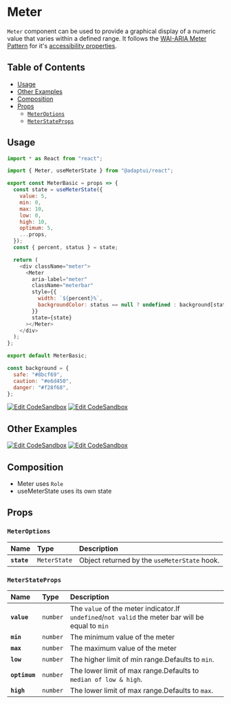 # Meter

`Meter` component can be used to provide a graphical display of a numeric value
that varies within a defined range. It follows the
[WAI-ARIA Meter Pattern](https://www.w3.org/WAI/ARIA/apg/patterns/meter/) for
it's
[accessibility properties](https://www.w3.org/WAI/ARIA/apg/patterns/meter/#:~:text=Not%20applicable.-,WAI%2DARIA%20Roles%2C%20States%2C%20and%20Properties,-The%20element%20serving).

## Table of Contents

- [Usage](#usage)
- [Other Examples](#other-examples)
- [Composition](#composition)
- [Props](#props)
  - [`MeterOptions`](#meteroptions)
  - [`MeterStateProps`](#meterstateprops)

## Usage

```js
import * as React from "react";

import { Meter, useMeterState } from "@adaptui/react";

export const MeterBasic = props => {
  const state = useMeterState({
    value: 5,
    min: 0,
    max: 10,
    low: 0,
    high: 10,
    optimum: 5,
    ...props,
  });
  const { percent, status } = state;

  return (
    <div className="meter">
      <Meter
        aria-label="meter"
        className="meterbar"
        style={{
          width: `${percent}%`,
          backgroundColor: status == null ? undefined : background[status],
        }}
        state={state}
      ></Meter>
    </div>
  );
};

export default MeterBasic;

const background = {
  safe: "#8bcf69",
  caution: "#e6d450",
  danger: "#f28f68",
};
```

[![Edit CodeSandbox](https://img.shields.io/badge/Meter%20Basic-Open%20On%20CodeSandbox-%230971f1?style=for-the-badge&logo=codesandbox&labelColor=151515)](https://codesandbox.io/s/n0z0kd)
[![Edit CodeSandbox](https://img.shields.io/badge/Meter%20Basic%20TS-Open%20On%20CodeSandbox-%230971f1?style=for-the-badge&logo=codesandbox&labelColor=151515)](https://codesandbox.io/s/jbrrqr)

## Other Examples

[![Edit CodeSandbox](https://img.shields.io/badge/Meter%20Styled-Open%20On%20CodeSandbox-%230971f1?style=for-the-badge&logo=codesandbox&labelColor=151515)](https://codesandbox.io/s/3f8u73)
[![Edit CodeSandbox](https://img.shields.io/badge/Meter%20Styled%20TS-Open%20On%20CodeSandbox-%230971f1?style=for-the-badge&logo=codesandbox&labelColor=151515)](https://codesandbox.io/s/wlrige)

## Composition

- Meter uses `Role`
- useMeterState uses its own state

## Props

### `MeterOptions`

| Name        | Type                    | Description                                  |
| :---------- | :---------------------- | :------------------------------------------- |
| **`state`** | <code>MeterState</code> | Object returned by the `useMeterState` hook. |

### `MeterStateProps`

| Name          | Type                | Description                                                                                        |
| :------------ | :------------------ | :------------------------------------------------------------------------------------------------- |
| **`value`**   | <code>number</code> | The `value` of the meter indicator.If `undefined`/`not valid` the meter bar will be equal to `min` |
| **`min`**     | <code>number</code> | The minimum value of the meter                                                                     |
| **`max`**     | <code>number</code> | The maximum value of the meter                                                                     |
| **`low`**     | <code>number</code> | The higher limit of min range.Defaults to `min`.                                                   |
| **`optimum`** | <code>number</code> | The lower limit of max range.Defaults to `median of low & high`.                                   |
| **`high`**    | <code>number</code> | The lower limit of max range.Defaults to `max`.                                                    |
